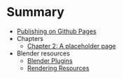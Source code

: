 # Summary

* [Publishing on Github Pages](publish.md)
* Chapters
  * [Chapter 2: A placeholder page](/pages/chapter-2.md)
* Blender resources
  * [Blender Plugins](/pages/resources/blender-plugins.md) 
  * [Rendering Resources](/pages/resources/blender-rendering.md) 
